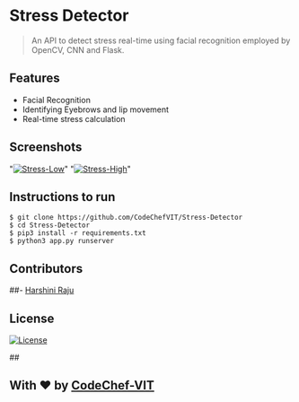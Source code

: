 

# Stress Detector 

> <Subtitle>
> An API to detect stress real-time using facial recognition employed by OpenCV, CNN and Flask.

## Features
- Facial Recognition
- Identifying Eyebrows and lip movement 
- Real-time stress calculation

## Screenshots
"<a href="https://imgbb.com/"><img src="https://i.ibb.co/d4df599/Stress-Low.png" alt="Stress-Low" border="0"></a>"
"<a href="https://imgbb.com/"><img src="https://i.ibb.co/n8pBY90/Stress-High.png" alt="Stress-High" border="0"></a>"

## Instructions to run
```
$ git clone https://github.com/CodeChefVIT/Stress-Detector
$ cd Stress-Detector
$ pip3 install -r requirements.txt
$ python3 app.py runserver
```

## Contributors
##- <a href="https://github.com/<Contributor>">Harshini Raju</a>

## License
[![License](http://img.shields.io/:license-mit-blue.svg?style=flat-square)](http://badges.mit-license.org)

##<p align="center">
##	With :heart: by <a href="https://www.codechefvit.com" target="_blank">CodeChef-VIT</a>
</p>

